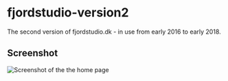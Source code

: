 # fjordstudio-version2
The second version of fjordstudio.dk - in use from early 2016 to early 2018.

## Screenshot
![Screenshot of the the home page](https://fjordstudio.dk/assets/screenshots/fjordstudio-version1-fullsize.png)
